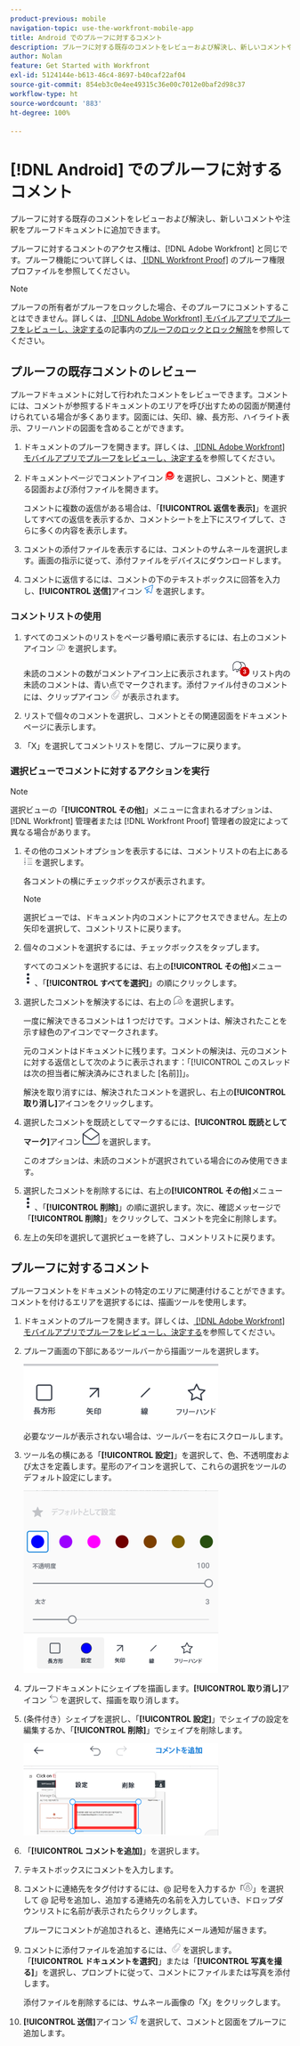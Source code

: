 ```yaml
---
product-previous: mobile
navigation-topic: use-the-workfront-mobile-app
title: Android でのプルーフに対するコメント
description: プルーフに対する既存のコメントをレビューおよび解決し、新しいコメントや注釈をプルーフドキュメントに追加できます。
author: Nolan
feature: Get Started with Workfront
exl-id: 5124144e-b613-46c4-8697-b40caf22af04
source-git-commit: 854eb3c0e4ee49315c36e00c7012e0baf2d98c37
workflow-type: ht
source-wordcount: '883'
ht-degree: 100%

---
```


# [!DNL Android] でのプルーフに対するコメント

プルーフに対する既存のコメントをレビューおよび解決し、新しいコメントや注釈をプルーフドキュメントに追加できます。

プルーフに対するコメントのアクセス権は、[!DNL Adobe Workfront] と同じです。プルーフ機能について詳しくは、[ [!DNL Workfront Proof]](../../../workfront-proof/wp-acct-admin/account-settings/proof-perm-profiles-in-wp.md) のプルーフ権限プロファイルを参照してください。

>[!NOTE]
>
>プルーフの所有者がプルーフをロックした場合、そのプルーフにコメントすることはできません。詳しくは、[ [!DNL Adobe Workfront]  モバイルアプリでプルーフをレビューし、決定する](../../../workfront-basics/mobile-apps/using-the-workfront-mobile-app/work-with-proofs-in-mobile-app.md)の記事内の[プルーフのロックとロック解除](../../../workfront-basics/mobile-apps/using-the-workfront-mobile-app/work-with-proofs-in-mobile-app.md#lock)を参照してください。

## プルーフの既存コメントのレビュー

プルーフドキュメントに対して行われたコメントをレビューできます。コメントには、コメントが参照するドキュメントのエリアを呼び出すための図面が関連付けられている場合が多くあります。図面には、矢印、線、長方形、ハイライト表示、フリーハンドの図面を含めることができます。

1. ドキュメントのプルーフを開きます。詳しくは、[ [!DNL Adobe Workfront]  モバイルアプリでプルーフをレビューし、決定する](../../../workfront-basics/mobile-apps/using-the-workfront-mobile-app/work-with-proofs-in-mobile-app.md)を参照してください。
1. ドキュメントページでコメントアイコン ![ドキュメント上のコメントアイコン](assets/mobile-comment-icon-on-proofdoc-30x34.png) を選択し、コメントと、関連する図面および添付ファイルを開きます。

   コメントに複数の返信がある場合は、「**[!UICONTROL 返信を表示]**」を選択してすべての返信を表示するか、コメントシートを上下にスワイプして、さらに多くの内容を表示します。

1. コメントの添付ファイルを表示するには、コメントのサムネールを選択します。画面の指示に従って、添付ファイルをデバイスにダウンロードします。
1. コメントに返信するには、コメントの下のテキストボックスに回答を入力し、**[!UICONTROL 送信]**&#x200B;アイコン ![送信アイコン](assets/mobile-send-icon-25x26.png) を選択します。

### コメントリストの使用

1. すべてのコメントのリストをページ番号順に表示するには、右上のコメントアイコン ![コメントアイコン](assets/mobile-comment-icon-30x25.png) を選択します。

   未読のコメントの数がコメントアイコン上に表示されます。![未読のコメントの数](assets/mobile-unread-comments-icon-30x27.png) リスト内の未読のコメントは、青い点でマークされます。添付ファイル付きのコメントには、クリップアイコン ![[!UICONTROL 添付ファイル]アイコン](assets/mobile-paper-clip-icon.png) が表示されます。

1. リストで個々のコメントを選択し、コメントとその関連図面をドキュメントページに表示します。
1. 「X」を選択してコメントリストを閉じ、プルーフに戻ります。

### 選択ビューでコメントに対するアクションを実行

>[!NOTE]
>
>選択ビューの「**[!UICONTROL その他]**」メニューに含まれるオプションは、[!DNL Workfront] 管理者または [!DNL Workfront Proof] 管理者の設定によって異なる場合があります。

1. その他のコメントオプションを表示するには、コメントリストの右上にある ![[!UICONTROL コメントのリスト]アイコン](assets/mobile-listofcommentsicon-30x27.png) を選択します。

   各コメントの横にチェックボックスが表示されます。

   >[!NOTE]
   >
   >選択ビューでは、ドキュメント内のコメントにアクセスできません。左上の矢印を選択して、コメントリストに戻ります。

1. 個々のコメントを選択するには、チェックボックスをタップします。

   すべてのコメントを選択するには、右上の&#x200B;**[!UICONTROL その他]**&#x200B;メニュー ![その他メニュー](assets/mobile-verticalmoremenu-20x33.png) 、「**[!UICONTROL すべてを選択]**」の順にクリックします。

1. 選択したコメントを解決するには、右上の ![[!UICONTROL コメントを解決]アイコン](assets/mobile-resolvecomment-icon-30x30.png) を選択します。

   一度に解決できるコメントは 1 つだけです。コメントは、解決されたことを示す緑色のアイコンでマークされます。

   元のコメントはドキュメントに残ります。コメントの解決は、元のコメントに対する返信として次のように表示されます：「[!UICONTROL このスレッドは次の担当者に解決済みにされました [名前]]」。

   解決を取り消すには、解決されたコメントを選択し、右上の&#x200B;**[!UICONTROL 取り消し]**&#x200B;アイコンをクリックします。

1. 選択したコメントを既読としてマークするには、**[!UICONTROL 既読としてマーク]**&#x200B;アイコン ![既読としてマーク](assets/mobile-markread-icon-30x31.png) を選択します。

   このオプションは、未読のコメントが選択されている場合にのみ使用できます。

1. 選択したコメントを削除するには、右上の&#x200B;**[!UICONTROL その他]**&#x200B;メニュー ![その他メニュー](assets/mobile-verticalmoremenu-20x33.png) 、「**[!UICONTROL 削除]**」の順に選択します。次に、確認メッセージで「**[!UICONTROL 削除]**」をクリックして、コメントを完全に削除します。
1. 左上の矢印を選択して選択ビューを終了し、コメントリストに戻ります。

## プルーフに対するコメント

プルーフコメントをドキュメントの特定のエリアに関連付けることができます。コメントを付けるエリアを選択するには、描画ツールを使用します。

1. ドキュメントのプルーフを開きます。詳しくは、[ [!DNL Adobe Workfront]  モバイルアプリでプルーフをレビューし、決定する](../../../workfront-basics/mobile-apps/using-the-workfront-mobile-app/work-with-proofs-in-mobile-app.md)を参照してください。
1. プルーフ画面の下部にあるツールバーから描画ツールを選択します。

   ![プルーフコメントのツールバー](assets/android-proof-comment-toolbar-350x102.png)

   必要なツールが表示されない場合は、ツールバーを右にスクロールします。

1. ツール名の横にある「**[!UICONTROL 設定]**」を選択して、色、不透明度および太さを定義します。星形のアイコンを選択して、これらの選択をツールのデフォルト設定にします。

   ![描画ツールの設定](assets/android-drawingtoolsettings-350x328.png)

1. プルーフドキュメントにシェイプを描画します。**[!UICONTROL 取り消し]**&#x200B;アイコン ![取り消し](assets/android-undo-icon-30x31.png) を選択して、描画を取り消します。
1. (条件付き）シェイプを選択し、「**[!UICONTROL 設定]**」でシェイプの設定を編集するか、「**[!UICONTROL 削除]**」でシェイプを削除します。

   ![描画メニュー](assets/android-drawing-settingsremove-350x166.png)

1. 「**[!UICONTROL コメントを追加]**」を選択します。
1. テキストボックスにコメントを入力します。
1. コメントに連絡先をタグ付けするには、@ 記号を入力するか「![[!UICONTROL 連絡先のタグ付け]](assets/mobile-tag-user-icon.png)」を選択して @ 記号を追加し、追加する連絡先の名前を入力していき、ドロップダウンリストに名前が表示されたらクリックします。

   プルーフにコメントが追加されると、連絡先にメール通知が届きます。

1. コメントに添付ファイルを追加するには、![[!UICONTROL 添付ファイル]アイコン ](assets/mobile-paper-clip-icon.png) を選択します。「**[!UICONTROL ドキュメントを選択]**」または「**[!UICONTROL 写真を撮る]**」を選択し、プロンプトに従って、コメントにファイルまたは写真を添付します。

   添付ファイルを削除するには、サムネール画像の「X」をクリックします。

1. **[!UICONTROL 送信]**&#x200B;アイコン ![送信アイコン](assets/mobile-send-icon-25x26.png) を選択して、コメントと図面をプルーフに追加します。
